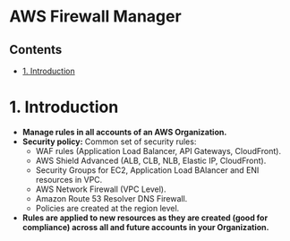 # AWS Firewall Manager <!-- omit in toc -->

## Contents <!-- omit in toc -->

- [1. Introduction](#1-introduction)

# 1. Introduction

- **Manage rules in all accounts of an AWS Organization.**
- **Security policy:** Common set of security rules:
  - WAF rules (Application Load Balancer, API Gateways, CloudFront).
  - AWS Shield Advanced (ALB, CLB, NLB, Elastic IP, CloudFront).
  - Security Groups for EC2, Application Load BAlancer and ENI resources in VPC.
  - AWS Network Firewall (VPC Level).
  - Amazon Route 53 Resolver DNS Firewall.
  - Policies are created at the region level.
- **Rules are applied to new resources as they are created (good for compliance) across all and future accounts in your Organization.**
